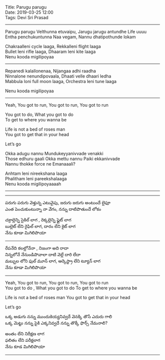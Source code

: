 Title: Parugu parugu  
Date: 2019-03-25 12:00  
Tags: Devi Sri Prasad


----
Parugu parugu Velthunna etuvaipu, Jarugu jarugu antundhe Life uuuu  
Entha penchukuntunna Naa vegam, Nannu dhatipothunde lokam       

Chakraalleni cycle laaga, Rekkalleni flight laaga  
Bullet leni rifle laaga, Dhaaram leni kite laaga  
Nenu kooda migilipoyaa  

----

Repanedi kalallonenaa, Nijangaa adhi raadha  
Ninnalone nenundipovaala, Dhaati velle dhaari ledha  
Mabbula loni full moon laaga, Orchestra leni tune laaga

Nenu kooda migilipoyaa

----

Yeah, You got to run, You got to run, You got to run   

You got to do,  What you got to do  
To get to where you wanna be  

Life is not a bed of roses man  
You got to get that in your head  

Let’s go


Okka adugu nannu Mundukeyyanivvade venakki      
Those edhuru gaali Okka mettu nannu  Paiki ekkanivvade      
Nannu thokke force ne Emanaaali?

Anhtam leni nireekshana laaga  
Phalitham leni pareekshalaaga  
Nenu kooda migilipoyaaaah  

----

----
పరుగు పరుగు వెళ్తున్న ఎటువైపు, జరుగు జరుగు అంటుందే లైఫూ  
ఎంత పెంచుకుంటున్నా నా వేగం,  నన్ను దాటిపొతుందే లోకం  

చక్రాల్లెన్ని సైకిల్ లాగ , రెక్కల్లెన్ని ఫ్లైట్ లాగ  
బుల్లెట్ లేని రైఫిల్ లాగ, దారం లేని కైట్ లాగ  
నేను కూడా మిగిలిపొయా    

-----
రేపనేది కలల్లోనేనా  , నిజంగా అది రాదా  
నిన్నలోనే నేనుండిపొవాలా  దాటి వెల్లే దారి లేదా  
మబ్బుల లోని ఫుల్ మూన్ లాగ, ఆర్కెస్ట్రా లేని ట్యూన్ లాగ   
నేను కూడా మిగిలిపొయా  
 
----
Yeah, You got to run, You got to run, You got to run  
You got to do , What you got to do 
To get to where you wanna be

Life is not a bed of roses man
You got to get that in your head

Let’s go

ఒక్క అడుగు నన్ను ముందుకెయ్యనివ్వదే వెనక్కి తొసే ఎదురు గాలి  
ఒక్క మెట్టు నన్ను పైకి ఎక్కనివ్వదే నన్ను తొక్కే ఫొర్స్ నేమనాలి?  

అంతం లేని నిరీక్షణ లాగ  
ఫలితం లేని పరీక్షలాగ  
నేను కూడ మిగిలిపొయా   

----

<!-- [Parugu parugu]({filename}/articles/Movies/Chitralahari/parugu_parugu_english.md) -->
<!-- ![parugu_parugu]({static}/img/parugu_parugu_telugu.png) -->

